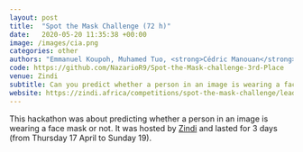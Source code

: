 ```yaml
---
layout: post
title:  "Spot the Mask Challenge (72 h)"
date:   2020-05-20 11:35:38 +00:00
image: /images/cia.png
categories: other
authors: "Emmanuel Koupoh, Muhamed Tuo, <strong>Cédric Manouan</strong>"
code: https://github.com/NazarioR9/Spot-the-Mask-challenge-3rd-Place
venue: Zindi
subtitle: Can you predict whether a person in an image is wearing a face mask? 
website: https://zindi.africa/competitions/spot-the-mask-challenge/leaderboard
---
```

This hackathon was about predicting whether a person in an image is wearing a face mask or not. It was hosted by [Zindi](https://zindi.africa/hackathons/spot-the-mask-challenge/) and lasted for 3 days (from Thursday 17 April to Sunday 19).